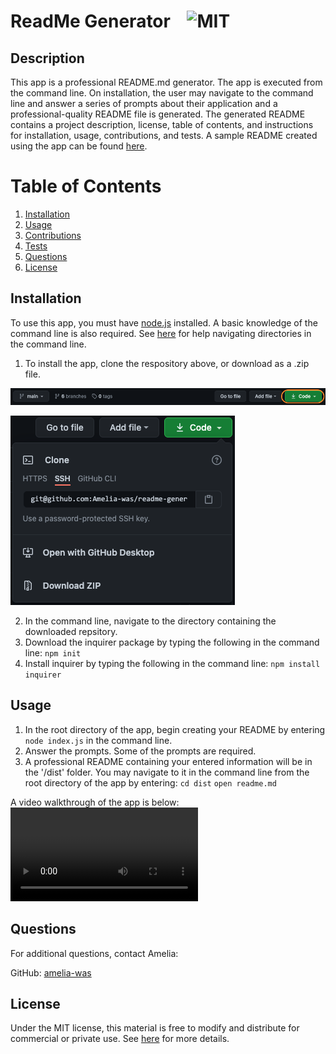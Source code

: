 # ReadMe Generator &nbsp;&nbsp;&nbsp;![MIT](https://img.shields.io/badge/license-MIT-yellow?style=for-the-badge)

## Description
This app is a professional README.md generator. The app is executed from the command line. On installation, the user may navigate to the command line and answer a series of prompts about their application and a professional-quality README file is generated. The generated README contains a project description, license, table of contents, and instructions for installation, usage, contributions, and tests. A sample README created using the app can be found [here](https://github.com/Amelia-was/readme-generator/blob/main/Sample/README-SAMPLE.md).

# Table of Contents
1. [Installation](#installation)
2. [Usage](#usage)
3. [Contributions](#contributions)
4. [Tests](#tests)
5. [Questions](#questions)
6. [License](#license)

## Installation
To use this app, you must have [node.js](https://nodejs.org/en/) installed. A basic knowledge of the command line is also required. See [here](https://datacarpentry.org/shell-genomics/02-the-filesystem/index.html) for help navigating directories in the command line.

1. To install the app, clone the respository above, or download as a .zip file.

![Image of download button](./assets/images/installation-1.png)

![Download options](./assets/images/installation-2.png)

2. In the command line, navigate to the directory containing the downloaded repsitory.
3. Download the inquirer package by typing the following in the command line:
`npm init`
4. Install inquirer by typing the following in the command line:
`npm install inquirer`

## Usage
1. In the root directory of the app, begin creating your README by entering `node index.js` in the command line.
2. Answer the prompts. Some of the prompts are required.
3. A professional README containing your entered information will be in the '/dist' folder. You may navigate to it in the command line from the root directory of the app by entering:
`cd dist` 
`open readme.md`

A video walkthrough of the app is below:
![Video Walkthrough](./assets/videos/walkthrough.mov)

## Questions
For additional questions, contact Amelia:

GitHub: [amelia-was](https://github.com/amelia-was)

## License
Under the MIT license, this material is free to modify and distribute for commercial or private use. See [here](https://opensource.org/licenses/MIT) for more details.